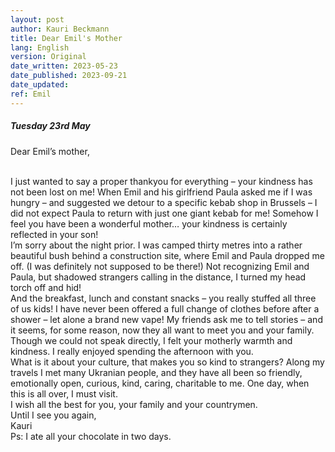 ```yaml
---
layout: post
author: Kauri Beckmann
title: Dear Emil's Mother
lang: English
version: Original
date_written: 2023-05-23
date_published: 2023-09-21
date_updated: 
ref: Emil
---
```


##### Tuesday 23rd May

Dear Emil’s mother,

<br>
I just wanted to say a proper thankyou for everything – your kindness has not been lost on me! 
When Emil and his girlfriend Paula asked me if I was hungry – and suggested we detour to a specific kebab shop in Brussels – I did not expect Paula to return with just one giant kebab for me! Somehow I feel you have been a wonderful mother… your kindness is certainly reflected in your son!

<br>
I’m sorry about the night prior. I was camped thirty metres into a rather beautiful bush behind a construction site, where Emil and Paula dropped me off. (I was definitely not supposed to be there!) Not recognizing Emil and Paula, but shadowed strangers calling in the distance, I turned my head torch off and hid!

<br>
And the breakfast, lunch and constant snacks – you really stuffed all three of us kids! I have never been offered a full change of clothes before after a shower – let alone a brand new vape!
My friends ask me to tell stories – and it seems, for some reason, now they all want to meet you and your family. Though we could not speak directly, I felt your motherly warmth and kindness. I really enjoyed spending the afternoon with you.

<br>
What is it about your culture, that makes you so kind to strangers? Along my travels I met many Ukranian people, and they have all been so friendly, emotionally open, curious, kind, caring, charitable to me. One day, when this is all over, I must visit.

<br>
I wish all the best for you, your family and your countrymen. 

<br>
Until I see you again,

<br>
Kauri

<br>
Ps: I ate all your chocolate in two days. 
